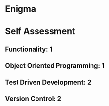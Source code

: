 # Enigma

# Self Assessment
## Functionality: 1
## Object Oriented Programming: 1
## Test Driven Development: 2
## Version Control: 2
